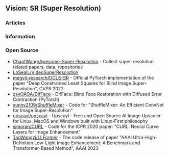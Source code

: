 ## Vision: SR (Super Resolution)


### Articles



### Information



### Open Source
- [ChaofWang/Awesome-Super-Resolution](https://github.com/ChaofWang/Awesome-Super-Resolution) - Collect super-resolution related papers, data, repositories
- [LoSealL/VideoSuperResolution](https://github.com/LoSealL/VideoSuperResolution) 
- [megvii-research/DCLS-SR](https://github.com/megvii-research/DCLS-SR) - Official PyTorch implementation of the paper "Deep Constrained Least Squares for Blind Image Super-Resolution", CVPR 2022.
- [zsyOAOA/DifFace](https://github.com/zsyOAOA/DifFace) - DifFace: Blind Face Restoration with Diffused Error Contraction (PyTorch)
- [sunny2109/ShuffleMixer](https://github.com/sunny2109/ShuffleMixer) - Code for "ShuffleMixer: An Efficient ConvNet for Image Super-Resolution"
- [upscayl/upscayl](https://github.com/upscayl/upscayl) - Upscayl - Free and Open Source AI Image Upscaler for Linux, MacOS and Windows built with Linux-First philosophy
- [sjmoran/CURL](https://github.com/sjmoran/CURL) - Code for the ICPR 2020 paper: "CURL: Neural Curve Layers for Image Enhancement"
- [TaoWangzj/LLFormer](https://github.com/TaoWangzj/LLFormer) - The code release of paper "AAAI Ultra-High-Definition Low-Light Image Enhancement: A Benchmark and Transformer-Based Method", AAAI 2023
